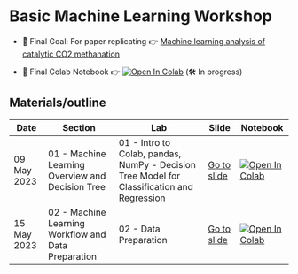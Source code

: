 # Basic Machine Learning Workshop

* 🚀ิ Final Goal: For paper replicating 👉 [Machine learning analysis of catalytic CO2 methanation](https://www.sciencedirect.com/science/article/abs/pii/S0360319922059134)

* 🧪 Final Colab Notebook 👉 [![Open In Colab](https://colab.research.google.com/assets/colab-badge.svg)](https://colab.research.google.com/drive/1i_IYYPQVIbH7BINwxyrWxL_MZyi-uFzN?usp=sharing) (🛠 In progress)

## Materials/outline

| **Date** | **Section** | **Lab** | **Slide** | **Notebook** |
| ---- | ---- | ---- | ---- | ---- |
| 09 May 2023 | 01 - Machine Learning Overview and Decision Tree |  01 - Intro to Colab, pandas, NumPy - Decision Tree Model for Classification and Regression | [Go to slide](https://github.com/Night-Time1809/ML_training_lab/blob/main/slides/01_ML%20overview_decision%20tree.pdf) | [![Open In Colab](https://colab.research.google.com/assets/colab-badge.svg)](https://colab.research.google.com/drive/1m2KPAzuMQn_NBilSeYc1IJ7Eh76YsIhk?usp=sharing) |
| 15 May 2023 | 02 - Machine Learning Workflow and Data Preparation | 02 - Data Preparation | [Go to slide](https://github.com/Night-Time1809/ML_training_lab/blob/main/slides/02_ML%20workflow_data%20preparation.pdf) | [![Open In Colab](https://colab.research.google.com/assets/colab-badge.svg)](https://colab.research.google.com/drive/13yHtb20AZoxrpKGDkLBeZZfwcj9BD7_8?usp=sharing) |
